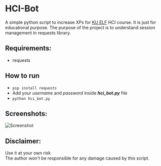 
# HCI-Bot
A simple python script to increase XPs for [KU ELF](http://elf.ku.edu.np/course/view.php?id=14) HCI course.  It is just for educational purpose. The purpose of the project is to understand session management in requests library.

## Requirements:
 - requests
 
## How to run
- `pip install requests`
 - Add your *username* and *password* inside ***hci_bot.py*** file
- `python hci_bot.py`

## Screenshots:
![Screenshot](https://raw.githubusercontent.com/sarangbishal/HCI-bot/master/sc.JPG?token=AG2ULFFPGUYN7BRGGW7A2K243QCQ6)

## Disclaimer:
Use it at your own risk <br>The author won't be responsible for any damage caused by this script.

